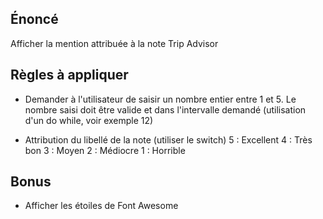 ## Énoncé

Afficher la mention attribuée à la note Trip Advisor

## Règles à appliquer
* Demander à l'utilisateur de saisir un nombre entier entre 1 et 5. Le nombre saisi doit être valide et dans l'intervalle demandé (utilisation d'un do while, voir exemple 12)

* Attribution du libellé de la note (utiliser le switch)
5 : Excellent
4 : Très bon
3 : Moyen
2 : Médiocre
1 : Horrible

## Bonus
* Afficher les étoiles de Font Awesome
